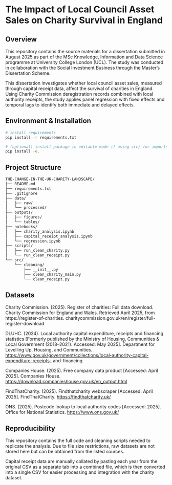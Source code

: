 # The Impact of Local Council Asset Sales on Charity Survival in England

## Overview  
This repository contains the source materials for a dissertation submitted in August 2025 as part of the MSc Knowledge, Information and Data Science programme at University College London (UCL). The study was conducted in collaboration with the Social Investment Business through the Master’s Dissertation Scheme.  

This dissertation investigates whether local council asset sales, measured through capital receipt data, affect the survival of charities in England. Using Charity Commission deregistration records combined with local authority receipts, the study applies panel regression with fixed effects and temporal lags to identify both immediate and delayed effects.

## Environment & Installation
```bash
# install requirements
pip install -r requirements.txt

# (optional) install package in editable mode if using src/ for imports/console scripts
pip install -e.
```
## Project Structure
```bash
THE-CHANGE-IN-THE-UK-CHARITY-LANDSCAPE/
├── README.md
├── requirements.txt
├── .gitignore
├── data/
│   ├── raw/
│   └── processed/
├── outputs/
│   ├── figures/
│   └── tables/
├── notebooks/
│   ├── charity_analysis.ipynb
│   ├── capital_receipt_analysis.ipynb
│   └── regression.ipynb
├── scripts/
│   ├── run_clean_charity.py
│   └── run_clean_receipt.py
└── src/
    └── cleaning/
        ├── __init__.py
        ├── clean_charity_main.py
        └── clean_receipt.py
```
## Datasets

Charity Commission. (2025). Register of charities: Full data download. Charity Commission for England and Wales. Retrieved April 2025, from https://register-of-charities.
charitycommission.gov.uk/en/register/full-register-download

DLUHC. (2024). Local authority capital expenditure, receipts and financing statistics [Formerly published by the Ministry of Housing, Communities & Local Government (2018–2021). Accessed: May 2025]. Department for Levelling Up, Housing, and Communities. https://www.gov.uk/government/collections/local-authority-capital-expenditure-receipts-
and-financing

Companies House. (2025). Free company data product [Accessed: April 2025]. Companies House. https://download.companieshouse.gov.uk/en_output.html

FindThatCharity. (2025). Findthatcharity webscraper [Accessed: April 2025]. FindThatCharity. https://findthatcharity.uk/

ONS. (2025). Postcode lookup to local authority codes [Accessed:  2025]. Office for National Statistics. https://www.ons.gov.uk/


## Reproducibility
This repository contains the full code and cleaning scripts needed to replicate the analysis. Due to file size restrictions, raw datasets are not stored here but can be obtained from the listed sources.

Capital receipt data are manually collated by pasting each year from the original CSV as a separate tab into a combined file, which is then converted into a single CSV for easier processing and integration with the charity dataset.

